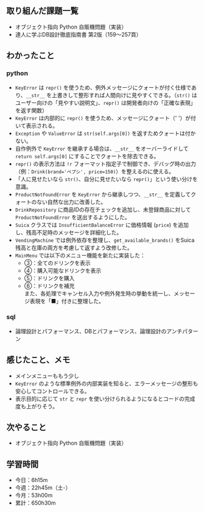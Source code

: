 ## 取り組んだ課題一覧
- オブジェクト指向 Python 自販機問題（実装）
- 達人に学ぶDB設計徹底指南書 第2版（159〜257頁）
## わかったこと
### python
- `KeyError` は `repr()` を使うため、例外メッセージにクォートが付く仕様であり、`__str__` を上書きして整形すれば人間向けに見やすくできる。（`str()` はユーザー向けの「見やすい説明文」、`repr()` は開発者向けの「正確な表現」を返す関数）
- `KeyError` は内部的に `repr()` を使うため、メッセージにクォート（' '）が付いて表示される。
- `Exception` や `ValueError` は `str(self.args[0])` を返すためクォートは付かない。
- 自作例外で `KeyError` を継承する場合は、`__str__` をオーバーライドして `return self.args[0]` にすることでクォートを除去できる。
- `repr()` の表示方法は `!r` フォーマット指定子で制御でき、デバッグ時の出力（例：`Drink(brand='ペプシ', price=150)`）を整えるのに使える。
- 「人に見せたいなら `str()`、自分に見せたいなら `repr()`」という使い分けを意識。
- `ProductNotFoundError` を `KeyError` から継承しつつ、`__str__` を定義してクォートのない自然な出力に改善した。
- `DrinkRepository` に商品IDの存在チェックを追加し、未登録商品に対して `ProductNotFoundError` を送出するようにした。
- `Suica` クラスでは `InsufficientBalanceError` に価格情報 (`price`) を追加し、残高不足時のメッセージを詳細化した。
- `VendingMachine` では例外依存を整理し、`get_available_brands()` をSuica残高と在庫の両方を考慮して返すよう改修した。
- `MainMenu` では以下のメニュー機能を新たに実装した：  
  - ③：全てのドリンクを表示  
  - ④：購入可能なドリンクを表示  
  - ⑤：ドリンクを購入  
  - ⑥：ドリンクを補充  
  また、各処理でキャンセル入力や例外発生時の挙動を統一し、メッセージ表現を「■」付きに整理した。
### sql
- 論理設計とパフォーマンス、DBとパフォーマンス、論理設計のアンチパターン        
## 感じたこと、メモ
- メインメニューももう少し    
- `KeyError` のような標準例外の内部実装を知ると、エラーメッセージの整形も安心してコントロールできる。  
- 表示目的に応じて `str` と `repr` を使い分けられるようになるとコードの完成度も上がりそう。  
## 次やること
- オブジェクト指向 Python 自販機問題（実装）
## 学習時間
- 今日：6h15m
- 今週：22h45m（土-）
- 今月：53h00m
- 累計：650h30m